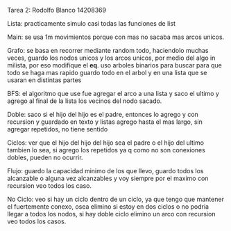 Tarea 2:
Rodolfo Blanco
14208369

Lista:
practicamente simulo casi todas las funciones de list

Main:
se usa 1m movimientos porque con mas no sacaba mas arcos unicos.

Grafo:
se basa en recorrer mediante random todo, haciendolo muchas veces, guardo los nodos unicos y los arcos unicos, por medio del algo in milista, por eso modifique el __eq__.
uso arboles binarios para buscar para que todo se haga mas rapido
guardo todo en el arbol y en una lista que se usaran en distintas partes

BFS:
el algoritmo que use fue agregar el arco a una lista y saco el ultimo y agrego al final de la lista los vecinos del nodo sacado.

Doble:
saco si el hijo del hijo es el padre, entonces lo agrego y con recursion y guardado en texto y listas agrego hasta el mas largo, sin agregar repetidos, no tiene sentido

Ciclos:
ver que el hijo del hijo del hijo sea el padre o el hijo del ultimo tambien lo sea, si agrego los repetidos ya q como no son conexiones dobles, pueden no ocurrir.

Flujo:
guardo la capacidad minimo de los que llevo, guardo todos los alcanzable o alguna vez alcanzables y voy siempre por el maximo con recursion veo todos los caso.

No Ciclo:
veo si hay un ciclo dentro de un ciclo, ya que tengo que mantener el fuertemente conexo, osea elimino si estoy en dos ciclos o no podria llegar a todos los nodos, si hay doble ciclo elimino un arco con recursion veo todos los casos.
